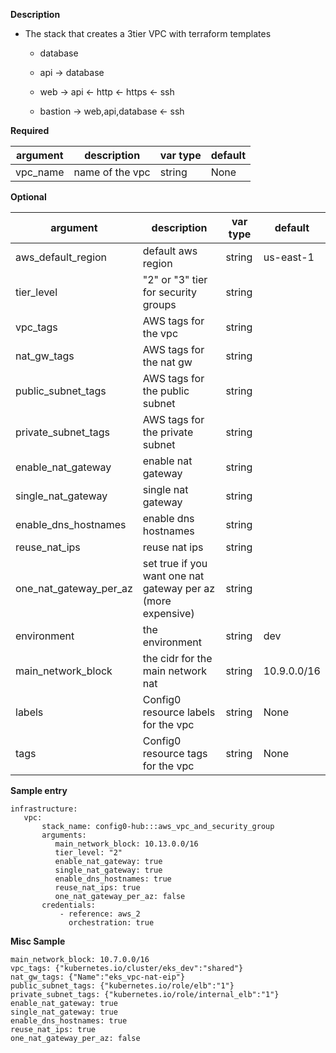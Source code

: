 **Description**
  - The stack that creates a 3tier VPC with terraform templates
     - database

     - api -> database
        
     - web -> api
           <- http
           <- https
           <- ssh

     - bastion -> web,api,database
           <- ssh

**Required**

| argument      | description                            | var type | default      |
| ------------- | -------------------------------------- | -------- | ------------ |
| vpc_name   | name of the vpc                 | string   | None         |

**Optional**

| argument           | description                            | var type |  default      |
| ------------- | -------------------------------------- | -------- | ------------ |
| aws_default_region   | default aws region               | string   | us-east-1         |
| tier_level   | "2" or "3" tier for security groups                | string   |  |
| vpc_tags   | AWS tags for the vpc                | string   | |
| nat_gw_tags   | AWS tags for the nat gw                | string   | |
| public_subnet_tags   | AWS tags for the public subnet                | string   | |
| private_subnet_tags   | AWS tags for the private subnet                | string   | |
| enable_nat_gateway   | enable nat gateway                | string   | |
| single_nat_gateway   | single nat gateway                | string   | |
| enable_dns_hostnames   | enable dns hostnames                | string   | |
| reuse_nat_ips   | reuse nat ips                | string   | |
| one_nat_gateway_per_az   | set true if you want one nat gateway per az (more expensive)                | string   | |
| environment   | the environment                | string   | dev |
| main_network_block   | the cidr for the main network nat                | string   | 10.9.0.0/16 |
| labels   | Config0 resource labels for the vpc                 | string   | None |
| tags   | Config0 resource tags for the vpc                 | string   | None |

**Sample entry**

```
infrastructure:
   vpc:
       stack_name: config0-hub:::aws_vpc_and_security_group
       arguments:
          main_network_block: 10.13.0.0/16
          tier_level: "2"
          enable_nat_gateway: true
          single_nat_gateway: true
          enable_dns_hostnames: true
          reuse_nat_ips: true
          one_nat_gateway_per_az: false
       credentials:
           - reference: aws_2
             orchestration: true
```

**Misc Sample**
```
main_network_block: 10.7.0.0/16
vpc_tags: {"kubernetes.io/cluster/eks_dev":"shared"}
nat_gw_tags: {"Name":"eks_vpc-nat-eip"}
public_subnet_tags: {"kubernetes.io/role/elb":"1"}
private_subnet_tags: {"kubernetes.io/role/internal_elb":"1"}
enable_nat_gateway: true
single_nat_gateway: true
enable_dns_hostnames: true
reuse_nat_ips: true
one_nat_gateway_per_az: false
```
